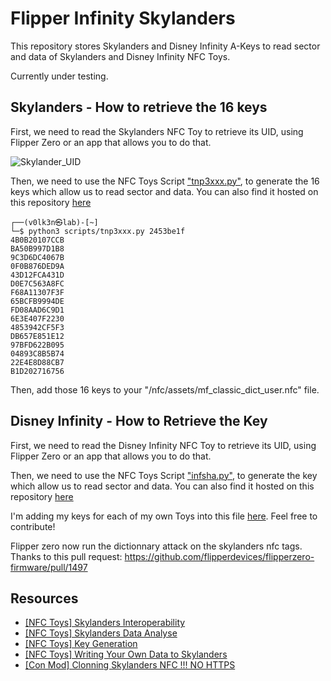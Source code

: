 # Flipper Infinity Skylanders

This repository stores Skylanders and Disney Infinity A-Keys to read sector and data of Skylanders and Disney Infinity NFC Toys.

Currently under testing.

## Skylanders - How to retrieve the 16 keys 

First, we need to read the Skylanders NFC Toy to retrieve its UID, using Flipper Zero or an app that allows you to do that.

![Skylander_UID](https://user-images.githubusercontent.com/22322762/181916763-dfd7f97f-341e-4cc8-898a-5fd77097573f.png)

Then, we need to use the NFC Toys Script <a href="https://nfc.toys/interop-sky.html">"tnp3xxx.py"</a>, to generate the 16 keys which allow us to read sector and data. You can also find it hosted on this repository <a href="scripts/tnp3xxx.py">here</a>

```
┌──(v0lk3n㉿lab)-[~]
└─$ python3 scripts/tnp3xxx.py 2453be1f
4B0B20107CCB
BA50B997D1B8
9C3D6DC4067B
0F0B876DED9A
43D12FCA431D
D0E7C563A8FC
F68A11307F3F
65BCFB9994DE
FD08AAD6C9D1
6E3E407F2230
4853942CF5F3
DB657E851E12
97BFD622B095
04893C8B5B74
22E4E8D88CB7
B1D202716756
```

Then, add those 16 keys to your "/nfc/assets/mf_classic_dict_user.nfc" file.

## Disney Infinity - How to Retrieve the Key

First, we need to read the Disney Infinity NFC Toy to retrieve its UID, using Flipper Zero or an app that allows you to do that.

Then, we need to use the NFC Toys Script <a href="https://nfc.toys/interop-inf.html">"infsha.py"</a>, to generate the key which allow us to read sector and data. You can also find it hosted on this repository <a href="scripts/infsha.py">here</a>

I'm adding my keys for each of my own Toys into this file <a href="https://github.com/V0lk3n/Flipper-Skylanders/blob/main/nfc/assets/mf_classic_dict_user.nfc">here</a>. Feel free to contribute!

Flipper zero now run the dictionnary attack on the skylanders nfc tags. 
Thanks to this pull request: https://github.com/flipperdevices/flipperzero-firmware/pull/1497

## Resources 

* <a href="https://nfc.toys/interop-sky.html">[NFC Toys] Skylanders Interoperability</a>
* <a href="https://nfc.toys/data-giants.html">[NFC Toys] Skylanders Data Analyse</a>
* <a href="https://nfc.toys/prac-keys.html">[NFC Toys] Key Generation</a>
* <a href="https://nfc.toys/workflow-sky.html">[NFC Toys] Writing Your Own Data to Skylanders</a>
* <a href="http://con-mod.com/skylanders-nfc/">[Con Mod] Clonning Skylanders NFC !!! NO HTTPS</a>
